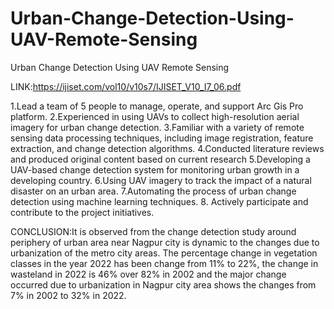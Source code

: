 # Urban-Change-Detection-Using-UAV-Remote-Sensing
Urban Change Detection Using UAV Remote Sensing

LINK:https://ijiset.com/vol10/v10s7/IJISET_V10_I7_06.pdf



1.Lead a team of 5 people to manage, operate, and support Arc Gis Pro platform. 
2.Experienced in using UAVs to collect high-resolution aerial imagery for urban change detection.
3.Familiar with a variety of remote sensing data processing techniques, including image registration, feature extraction, and change detection algorithms.
4.Conducted literature reviews and produced original content based on current research 
5.Developing a UAV-based change detection system for monitoring urban growth in a developing country.
6.Using UAV imagery to track the impact of a natural disaster on an urban area.
7.Automating the process of urban change detection using machine learning techniques.
8. Actively participate and contribute to the project initiatives.

CONCLUSION:It is observed from the change detection study around periphery of urban area near Nagpur city is dynamic to the changes due
to urbanization of the metro city areas. The percentage change in vegetation classes in the year 2022 has been change from
11% to 22%, the change in wasteland in 2022 is 46% over 82% in 2002 and the major change occurred due to urbanization in
Nagpur city area shows the changes from 7% in 2002 to 32% in 2022.
